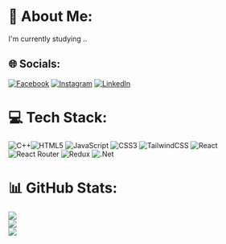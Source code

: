 # 💫 About Me:
I'm currently studying ..


## 🌐 Socials:
[![Facebook](https://img.shields.io/badge/Facebook-%231877F2.svg?logo=Facebook&logoColor=white)](https://www.facebook.com/indra.limbu.90834/) [![Instagram](https://img.shields.io/badge/Instagram-%23E4405F.svg?logo=Instagram&logoColor=white)](https://instagram.com/indra_labung) [![LinkedIn](https://img.shields.io/badge/LinkedIn-%230077B5.svg?logo=linkedin&logoColor=white)](https://www.linkedin.com/in/endra-limbu-481994227/) 

# 💻 Tech Stack:
 ![C++](https://img.shields.io/badge/c++-%2300599C.svg?style=for-the-badge&logo=c%2B%2B&logoColor=white)![HTML5](https://img.shields.io/badge/html5-%23E34F26.svg?style=for-the-badge&logo=html5&logoColor=white) ![JavaScript](https://img.shields.io/badge/javascript-%23323330.svg?style=for-the-badge&logo=javascript&logoColor=%23F7DF1E) ![CSS3](https://img.shields.io/badge/css3-%231572B6.svg?style=for-the-badge&logo=css3&logoColor=white) ![TailwindCSS](https://img.shields.io/badge/tailwindcss-%2338B2AC.svg?style=for-the-badge&logo=tailwind-css&logoColor=white) ![React](https://img.shields.io/badge/react-%2320232a.svg?style=for-the-badge&logo=react&logoColor=%2361DAFB) ![React Router](https://img.shields.io/badge/React_Router-CA4245?style=for-the-badge&logo=react-router&logoColor=white) ![Redux](https://img.shields.io/badge/redux-%23593d88.svg?style=for-the-badge&logo=redux&logoColor=white) ![.Net](https://img.shields.io/badge/.NET-5C2D91?style=for-the-badge&logo=.net&logoColor=white)
# 📊 GitHub Stats:
![](https://github-readme-stats.vercel.app/api?username=limbuindra&theme=blueberry&hide_border=false&include_all_commits=false&count_private=false)<br/>
![](https://github-readme-streak-stats.herokuapp.com/?user=limbuindra&theme=dark&hide_border=false)<br/>
![](https://github-readme-stats.vercel.app/api/top-langs/?username=limbuindra&theme=dark&hide_border=false&include_all_commits=false&count_private=false&layout=compact)

<!-- ---
[![](https://visitcount.itsvg.in/api?id=limbuindra&icon=0&color=0)](https://visitcount.itsvg.in) -->

<!-- Proudly created with GPRM ( https://gprm.itsvg.in ) -->
